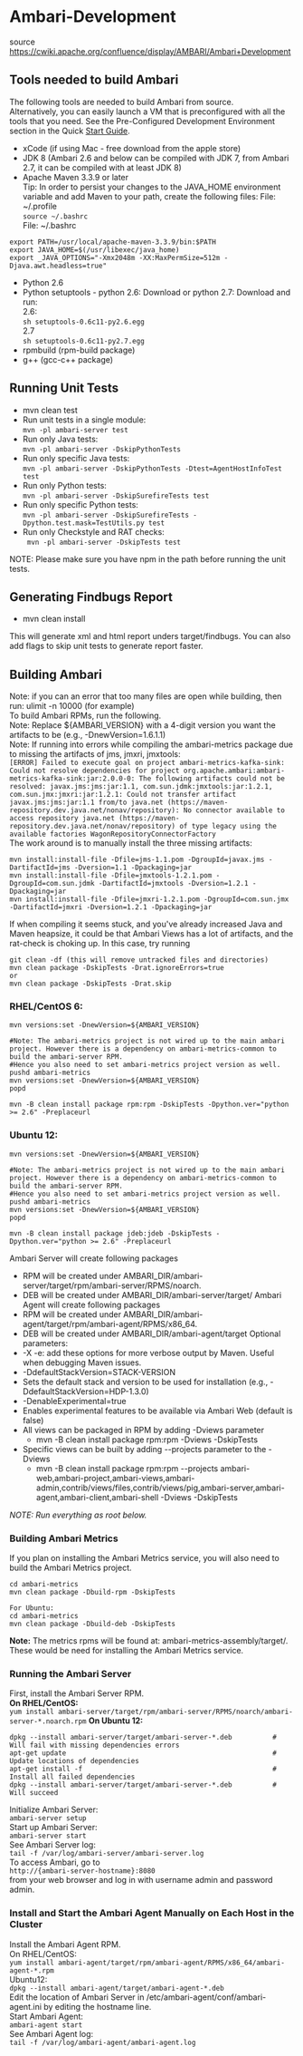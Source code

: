# Ambari-Development
source https://cwiki.apache.org/confluence/display/AMBARI/Ambari+Development
## Tools needed to build Ambari
The following tools are needed to build Ambari from source.  
Alternatively, you can easily launch a VM that is preconfigured with all the tools that you need.  See the Pre-Configured Development Environment section in the Quick [Start Guide](https://cwiki.apache.org/confluence/display/AMBARI/Quick+Start+Guide).
* xCode (if using Mac - free download from the apple store)
* JDK 8 (Ambari 2.6 and below can be compiled with JDK 7, from Ambari 2.7, it can be compiled with at least JDK 8)
* Apache Maven 3.3.9 or later  
Tip: In order to persist your changes to the JAVA_HOME environment variable and add Maven to your path, create the following files:
File: ~/.profile  
`source ~/.bashrc`    
File: ~/.bashrc  
 ```
export PATH=/usr/local/apache-maven-3.3.9/bin:$PATH
export JAVA_HOME=$(/usr/libexec/java_home)
export _JAVA_OPTIONS="-Xmx2048m -XX:MaxPermSize=512m -Djava.awt.headless=true"
 ```
 * Python 2.6
 * Python setuptools - python 2.6: Download or python 2.7: Download and run:  
 2.6:  
 `sh setuptools-0.6c11-py2.6.egg`  
 2.7  
 `sh setuptools-0.6c11-py2.7.egg`
 * rpmbuild (rpm-build package)
 * g++ (gcc-c++ package)  
 ## Running Unit Tests
 * mvn clean test
  * Run unit tests in a single module:  
 `mvn -pl ambari-server test`  
  * Run only Java tests:  
 `mvn -pl ambari-server -DskipPythonTests`  
  * Run only specific Java tests:  
 `mvn -pl ambari-server -DskipPythonTests -Dtest=AgentHostInfoTest test`  
  * Run only Python tests:  
 `mvn -pl ambari-server -DskipSurefireTests test`  
  * Run only specific Python tests:  
 `mvn -pl ambari-server -DskipSurefireTests -Dpython.test.mask=TestUtils.py test`  
  * Run only Checkstyle and RAT checks:  
` mvn -pl ambari-server -DskipTests test`  

 NOTE: Please make sure you have npm in the path before running the unit tests.
 ## Generating Findbugs Report
 * mvn clean install  
 
 This will generate xml and html report unders target/findbugs. You can also add flags to skip unit tests to generate report faster.
 ## Building Ambari
 Note: if you can an error that too many files are open while building, then run: ulimit -n 10000 (for example)    
 To build Ambari RPMs, run the following.    
 Note: Replace ${AMBARI_VERSION} with a 4-digit version you want the artifacts to be (e.g., -DnewVersion=1.6.1.1)    
 Note: If running into errors while compiling the ambari-metrics package due to missing the artifacts of jms, jmxri, jmxtools:    
 `[ERROR] Failed to execute goal on project ambari-metrics-kafka-sink: Could not resolve dependencies for project org.apache.ambari:ambari-metrics-kafka-sink:jar:2.0.0-0: The following artifacts could not be resolved: javax.jms:jms:jar:1.1, com.sun.jdmk:jmxtools:jar:1.2.1, com.sun.jmx:jmxri:jar:1.2.1: Could not transfer artifact javax.jms:jms:jar:1.1 from/to java.net (https://maven-repository.dev.java.net/nonav/repository): No connector available to access repository java.net (https://maven-repository.dev.java.net/nonav/repository) of type legacy using the available factories WagonRepositoryConnectorFactory`    
 The work around is to manually install the three missing artifacts:
 ``` 
 mvn install:install-file -Dfile=jms-1.1.pom -DgroupId=javax.jms -DartifactId=jms -Dversion=1.1 -Dpackaging=jar
 mvn install:install-file -Dfile=jmxtools-1.2.1.pom -DgroupId=com.sun.jdmk -DartifactId=jmxtools -Dversion=1.2.1 -Dpackaging=jar
 mvn install:install-file -Dfile=jmxri-1.2.1.pom -DgroupId=com.sun.jmx -DartifactId=jmxri -Dversion=1.2.1 -Dpackaging=jar
 ```
 If when compiling it seems stuck, and you've already increased Java and Maven heapsize, it could be that Ambari Views has a lot of artifacts, and the rat-check is choking up. In this case, try running
``` 
git clean -df (this will remove untracked files and directories)
mvn clean package -DskipTests -Drat.ignoreErrors=true
or  
mvn clean package -DskipTests -Drat.skip
```
### RHEL/CentOS 6:
``` 
mvn versions:set -DnewVersion=${AMBARI_VERSION}
 
#Note: The ambari-metrics project is not wired up to the main ambari project. However there is a dependency on ambari-metrics-common to build the ambari-server RPM. 
#Hence you also need to set ambari-metrics project version as well.
pushd ambari-metrics
mvn versions:set -DnewVersion=${AMBARI_VERSION}
popd
 
mvn -B clean install package rpm:rpm -DskipTests -Dpython.ver="python >= 2.6" -Preplaceurl
```
### Ubuntu 12:
``` 
mvn versions:set -DnewVersion=${AMBARI_VERSION}
 
#Note: The ambari-metrics project is not wired up to the main ambari project. However there is a dependency on ambari-metrics-common to build the ambari-server RPM. 
#Hence you also need to set ambari-metrics project version as well.
pushd ambari-metrics
mvn versions:set -DnewVersion=${AMBARI_VERSION}
popd
 
mvn -B clean install package jdeb:jdeb -DskipTests -Dpython.ver="python >= 2.6" -Preplaceurl
```
Ambari Server will create following packages
* RPM will be created under AMBARI_DIR/ambari-server/target/rpm/ambari-server/RPMS/noarch.
* DEB will be created under AMBARI_DIR/ambari-server/target/
Ambari Agent will create following packages
* RPM will be created under AMBARI_DIR/ambari-agent/target/rpm/ambari-agent/RPMS/x86_64.
* DEB will be created under AMBARI_DIR/ambari-agent/target
Optional parameters:
* -X -e: add these options for more verbose output by Maven.  Useful when debugging Maven issues.
* -DdefaultStackVersion=STACK-VERSION
* Sets the default stack and version to be used for installation (e.g., -DdefaultStackVersion=HDP-1.3.0)
* -DenableExperimental=true
* Enables experimental features to be available via Ambari Web (default is false)
* All views can be packaged in RPM by adding -Dviews parameter
  * mvn -B clean install package rpm:rpm -Dviews -DskipTests
* Specific views can be built by adding --projects parameter to the -Dviews
  * mvn -B clean install package rpm:rpm --projects ambari-web,ambari-project,ambari-views,ambari-admin,contrib/views/files,contrib/views/pig,ambari-server,ambari-agent,ambari-client,ambari-shell -Dviews -DskipTests
  
_NOTE: Run everything as root below._
### Building Ambari Metrics
If you plan on installing the Ambari Metrics service, you will also need to build the Ambari Metrics project. 
``` 
cd ambari-metrics
mvn clean package -Dbuild-rpm -DskipTests

For Ubuntu:
cd ambari-metrics
mvn clean package -Dbuild-deb -DskipTests
```
**Note:**
The metrics rpms will be found at: ambari-metrics-assembly/target/. These would be need for installing the Ambari Metrics service.
### Running the Ambari Server
First, install the Ambari Server RPM.  
**On RHEL/CentOS:**   
`yum install ambari-server/target/rpm/ambari-server/RPMS/noarch/ambari-server-*.noarch.rpm`
**On Ubuntu 12:**    
``` 
dpkg --install ambari-server/target/ambari-server-*.deb          # Will fail with missing dependencies errors
apt-get update                                                   # Update locations of dependencies
apt-get install -f                                               # Install all failed dependencies
dpkg --install ambari-server/target/ambari-server-*.deb          # Will succeed
```  
Initialize Ambari Server:  
`ambari-server setup`  
Start up Ambari Server:  
`ambari-server start`   
See Ambari Server log:  
`tail -f /var/log/ambari-server/ambari-server.log`  
To access Ambari, go to  
`http://{ambari-server-hostname}:8080`  
from your web browser and log in with username admin and password admin.
### Install and Start the Ambari Agent Manually on Each Host in the Cluster
Install the Ambari Agent RPM.    
On RHEL/CentOS:    
`yum install ambari-agent/target/rpm/ambari-agent/RPMS/x86_64/ambari-agent-*.rpm`  
Ubuntu12:    
`dpkg --install ambari-agent/target/ambari-agent-*.deb`    
Edit the location of Ambari Server in /etc/ambari-agent/conf/ambari-agent.ini by editing the hostname line.    
Start Ambari Agent:  
`ambari-agent start`  
See Ambari Agent log:  
`tail -f /var/log/ambari-agent/ambari-agent.log`  